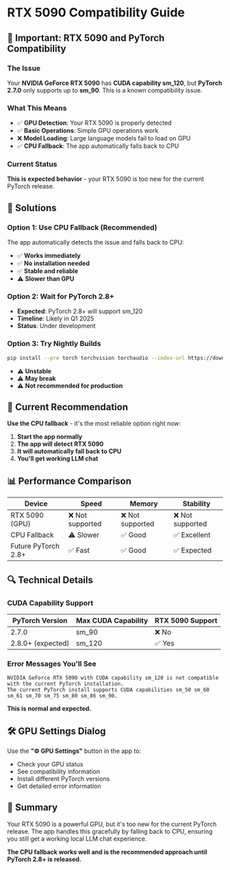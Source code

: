 # RTX 5090 Compatibility Guide

## 🚨 Important: RTX 5090 and PyTorch Compatibility

### The Issue

Your **NVIDIA GeForce RTX 5090** has **CUDA capability sm_120**, but **PyTorch 2.7.0** only supports up to **sm_90**. This is a known compatibility issue.

### What This Means

- ✅ **GPU Detection**: Your RTX 5090 is properly detected
- ✅ **Basic Operations**: Simple GPU operations work
- ❌ **Model Loading**: Large language models fail to load on GPU
- ✅ **CPU Fallback**: The app automatically falls back to CPU

### Current Status

**This is expected behavior** - your RTX 5090 is too new for the current PyTorch release.

## 🔧 Solutions

### Option 1: Use CPU Fallback (Recommended)
The app automatically detects the issue and falls back to CPU:
- ✅ **Works immediately**
- ✅ **No installation needed**
- ✅ **Stable and reliable**
- ⚠️ **Slower than GPU**

### Option 2: Wait for PyTorch 2.8+
- **Expected**: PyTorch 2.8+ will support sm_120
- **Timeline**: Likely in Q1 2025
- **Status**: Under development

### Option 3: Try Nightly Builds
```bash
pip install --pre torch torchvision torchaudio --index-url https://download.pytorch.org/whl/nightly/cu121
```
- ⚠️ **Unstable**
- ⚠️ **May break**
- ⚠️ **Not recommended for production**

## 🎯 Current Recommendation

**Use the CPU fallback** - it's the most reliable option right now:

1. **Start the app normally**
2. **The app will detect RTX 5090**
3. **It will automatically fall back to CPU**
4. **You'll get working LLM chat**

## 📊 Performance Comparison

| Device | Speed | Memory | Stability |
|--------|-------|--------|-----------|
| RTX 5090 (GPU) | ❌ Not supported | ❌ Not supported | ❌ Not supported |
| CPU Fallback | ⚠️ Slower | ✅ Good | ✅ Excellent |
| Future PyTorch 2.8+ | ✅ Fast | ✅ Good | ✅ Expected |

## 🔍 Technical Details

### CUDA Capability Support

| PyTorch Version | Max CUDA Capability | RTX 5090 Support |
|-----------------|-------------------|------------------|
| 2.7.0 | sm_90 | ❌ No |
| 2.8.0+ (expected) | sm_120 | ✅ Yes |

### Error Messages You'll See

```
NVIDIA GeForce RTX 5090 with CUDA capability sm_120 is not compatible with the current PyTorch installation.
The current PyTorch install supports CUDA capabilities sm_50 sm_60 sm_61 sm_70 sm_75 sm_80 sm_86 sm_90.
```

**This is normal and expected.**

## 🛠️ GPU Settings Dialog

Use the **"⚙️ GPU Settings"** button in the app to:
- Check your GPU status
- See compatibility information
- Install different PyTorch versions
- Get detailed error information

## 📝 Summary

Your RTX 5090 is a powerful GPU, but it's too new for the current PyTorch release. The app handles this gracefully by falling back to CPU, ensuring you still get a working local LLM chat experience.

**The CPU fallback works well and is the recommended approach until PyTorch 2.8+ is released.** 